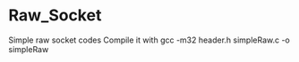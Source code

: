 Raw_Socket
==========

Simple raw socket codes
Compile it with gcc -m32 header.h simpleRaw.c -o simpleRaw
